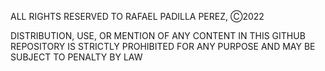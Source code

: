 ALL RIGHTS RESERVED TO RAFAEL PADILLA PEREZ, Ⓒ2022

DISTRIBUTION, USE, OR MENTION OF ANY CONTENT IN THIS GITHUB REPOSITORY IS STRICTLY PROHIBITED FOR ANY PURPOSE AND MAY BE SUBJECT TO PENALTY BY LAW
